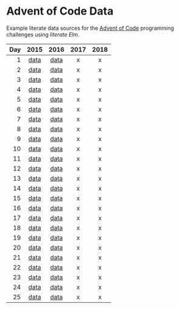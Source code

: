 # Advent of Code Data

Example literate data sources for the [Advent of Code](http://adventofcode.com) programming challenges using _literate Elm_.

| Day |        2015         |        2016         | 2017 | 2018 |
| --: | :-----------------: | :-----------------: | :--: | :--: |
|   1 | [data](d01_2015.md) | [data](d01_2016.md) |  x   |  x   |
|   2 | [data](d02_2015.md) | [data](d02_2016.md) |  x   |  x   |
|   3 | [data](d03_2015.md) | [data](d03_2016.md) |  x   |  x   |
|   4 | [data](d04_2015.md) | [data](d04_2016.md) |  x   |  x   |
|   5 | [data](d05_2015.md) | [data](d05_2016.md) |  x   |  x   |
|   6 | [data](d06_2015.md) | [data](d06_2016.md) |  x   |  x   |
|   7 | [data](d07_2015.md) | [data](d07_2016.md) |  x   |  x   |
|   8 | [data](d08_2015.md) | [data](d08_2016.md) |  x   |  x   |
|   9 | [data](d09_2015.md) | [data](d08_2016.md) |  x   |  x   |
|  10 | [data](d10_2015.md) | [data](d10_2016.md) |  x   |  x   |
|  11 | [data](d11_2015.md) | [data](d11_2016.md) |  x   |  x   |
|  12 | [data](d12_2015.md) | [data](d12_2016.md) |  x   |  x   |
|  13 | [data](d13_2015.md) | [data](d13_2016.md) |  x   |  x   |
|  14 | [data](d14_2015.md) | [data](d14_2016.md) |  x   |  x   |
|  15 | [data](d15_2015.md) | [data](d15_2016.md) |  x   |  x   |
|  16 | [data](d16_2015.md) | [data](d16_2016.md) |  x   |  x   |
|  17 | [data](d17_2015.md) | [data](d17_2016.md) |  x   |  x   |
|  18 | [data](d18_2015.md) | [data](d18_2016.md) |  x   |  x   |
|  19 | [data](d19_2015.md) | [data](d19_2016.md) |  x   |  x   |
|  20 | [data](d20_2015.md) | [data](d20_2016.md) |  x   |  x   |
|  21 | [data](d21_2015.md) | [data](d21_2016.md) |  x   |  x   |
|  22 | [data](d22_2015.md) | [data](d22_2016.md) |  x   |  x   |
|  23 | [data](d23_2015.md) | [data](d23_2016.md) |  x   |  x   |
|  24 | [data](d24_2015.md) | [data](d24_2016.md) |  x   |  x   |
|  25 | [data](d25_2015.md) | [data](d25_2016.md) |  x   |  x   |
